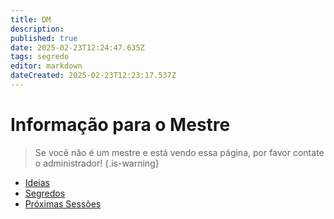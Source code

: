 ```yaml
---
title: DM
description: 
published: true
date: 2025-02-23T12:24:47.635Z
tags: segredo
editor: markdown
dateCreated: 2025-02-23T12:23:17.537Z
---
```


# Informação para o Mestre

> Se você não é um mestre e está vendo essa página, por favor contate o administrador!
{.is-warning}

- [Ideias](/dm/ideias)
- [Segredos](/dm/segredos)
- [Próximas Sessões](/dm/proximo)